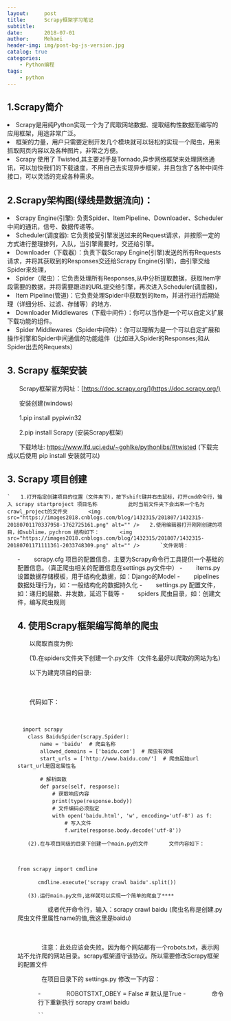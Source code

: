 ```yaml
---
layout:     post
title:      Scrapy框架学习笔记
subtitle:   
date:       2018-07-01
author:     Mehaei
header-img: img/post-bg-js-version.jpg
catalog: true
categories:
    - Python编程
tags:
    - python
---
```

## 1.Scrapy简介

<li>
Scrapy是用纯Python实现一个为了爬取网站数据、提取结构性数据而编写的应用框架，用途非常广泛。
</li>
<li>
框架的力量，用户只需要定制开发几个模块就可以轻松的实现一个爬虫，用来抓取网页内容以及各种图片，非常之方便。
</li>
<li>
Scrapy 使用了 Twisted,其主要对手是Tornado,异步网络框架来处理网络通讯，可以加快我们的下载速度，不用自己去实现异步框架，并且包含了各种中间件接口，可以灵活的完成各种需求。
</li>

## 2.Scrapy架构图(绿线是数据流向)：

<img src="https://images2018.cnblogs.com/blog/1432315/201807/1432315-20180701165108472-705992687.png" alt="" />

<li>
Scrapy Engine(引擎): 负责Spider、ItemPipeline、Downloader、Scheduler中间的通讯，信号、数据传递等。
</li>
<li>
Scheduler(调度器): 它负责接受引擎发送过来的Request请求，并按照一定的方式进行整理排列，入队，当引擎需要时，交还给引擎。
</li>
<li>
Downloader（下载器）：负责下载Scrapy Engine(引擎)发送的所有Requests请求，并将其获取到的Responses交还给Scrapy Engine(引擎)，由引擎交给Spider来处理，
</li>
<li>
Spider（爬虫）：它负责处理所有Responses,从中分析提取数据，获取Item字段需要的数据，并将需要跟进的URL提交给引擎，再次进入Scheduler(调度器)，
</li>
<li>
Item Pipeline(管道)：它负责处理Spider中获取到的Item，并进行进行后期处理（详细分析、过滤、存储等）的地方.
</li>
<li>
Downloader Middlewares（下载中间件）：你可以当作是一个可以自定义扩展下载功能的组件。
</li>
<li>
Spider Middlewares（Spider中间件）：你可以理解为是一个可以自定扩展和操作引擎和Spider中间通信的功能组件（比如进入Spider的Responses;和从Spider出去的Requests）
</li>

## 3. Scrapy 框架安装

　　Scrapy框架官方网址：[https://doc.scrapy.org/](https://doc.scrapy.org/)

　　安装创建(windows)

　　1.pip install pypiwin32

　　2.pip install Scrapy (安装Scrapy框架)

　　下载地址: https://www.lfd.uci.edu/~gohlke/pythonlibs/#twisted   (下载完成以后使用 pip install 安装就可以)

## 3. Scrapy 项目创建

```
`　　1.打开指定创建项目的位置（文件夹下），按下shift键并右击鼠标，打开cmd命令行，输入 scrapy startproject 项目名称　　　　　　此时当前文件夹下会出来一个名为crawl_project的文件夹　　　　<img src="https://images2018.cnblogs.com/blog/1432315/201807/1432315-20180701170337958-1762725161.png" alt="" />　　2.使用编辑器打开刚刚创建的项目，如sublime，pychrom 结构如下：　　　　<img src="https://images2018.cnblogs.com/blog/1432315/201807/1432315-20180701171111361-2033748309.png" alt="" />　　　　`文件说明：
```

<li style="list-style-type: none;">
<ul>
- 　　scrapy.cfg  项目的配置信息，主要为Scrapy命令行工具提供一个基础的配置信息。（真正爬虫相关的配置信息在settings.py文件中）
- 　　items.py    设置数据存储模板，用于结构化数据，如：Django的Model
- 　　pipelines    数据处理行为，如：一般结构化的数据持久化
- 　　settings.py 配置文件，如：递归的层数、并发数，延迟下载等
- 　　spiders      爬虫目录，如：创建文件，编写爬虫规则

## 4. 使用Scrapy框架编写简单的爬虫

　　以爬取百度为例:

　　(1).在spiders文件夹下创建一个.py文件（文件名最好以爬取的网站为名）

　　以下为建完项目的目录:

　　　　<img src="https://images2018.cnblogs.com/blog/1432315/201807/1432315-20180701171452273-590851924.png" alt="" />

　　代码如下：　　

```
　
```

```
　import scrapy
　　class BaiduSpider(scrapy.Spider):
    　　name = 'baidu'  # 爬虫名称  
    　　allowed_domains = ['baidu.com']  # 爬虫有效域  
    　　start_urls = ['http://www.baidu.com/']  # 爬虫起始url start_url是固定属性名  

    　　# 解析函数  
    　　def parse(self, response):
        　　# 获取响应内容  
        　　print(type(response.body))
        　　# 文件编码必须指定  
        　　with open('baidu.html', 'w', encoding='utf-8') as f:
            　　# 写入文件  
            　　f.write(response.body.decode('utf-8'))  
```

```
　　(2).在与项目同级的目录下创建一个main.py的文件　　　　文件内容如下：
```

```
　　　　
```

```
from scrapy import cmdline

　　　　cmdline.execute('scrapy crawl baidu'.split())
```

```
　　(3).运行main.py文件,这样就可以实现一个简单的爬虫了****
```

　　　　　或者代开命令行，输入：scrapy crawl baidu (爬虫名称是创建.py爬虫文件里属性name的值,我这里是baidu)

　　　　

　　　　注意：此处应该会失败。因为每个网站都有一个robots.txt，表示网站不允许爬的网站目录。scrapy框架遵守该协议。所以需要修改Scrapy框架的配置文件

　　　　在项目目录下的 settings.py 修改一下内容：

<li style="list-style-type: none;">
<ul>
<li style="list-style-type: none;">
<ul>
- 　　　　ROBOTSTXT_OBEY = False # 默认是True
- 　　　　命令行下重新执行 scrapy crawl baidu

```
``
```
